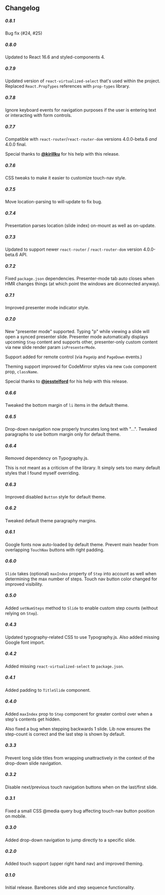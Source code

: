 Changelog
------------

##### 0.8.1
Bug fix (#24, #25)

##### 0.8.0
Updated to React 16.6 and styled-components 4.

##### 0.7.9
Updated version of `react-virtualized-select` that's used within the project.
Replaced `React.PropTypes` references with `prop-types` library.

##### 0.7.8
Ignore keyboard events for navigation purposes if the user is entering text or interacting with form controls.

##### 0.7.7
Compatible with `react-router`/`react-router-dom` versions 4.0.0-beta.6 _and_ 4.0.0 final.

Special thanks to [**@kirillku**](https://github.com/kirillku) for his help with this release.

##### 0.7.6
CSS tweaks to make it easier to customize touch-nav style.

##### 0.7.5
Move location-parsing to will-update to fix bug.

##### 0.7.4
Presentation parses location (slide index) on-mount as well as on-update.

##### 0.7.3
Updated to support newer `react-router` / `react-router-dom` version 4.0.0-beta.6 API.

##### 0.7.2
Fixed `package.json` dependencies.
Presenter-mode tab auto closes when HMR changes things (at which point the windows are diconnected anyway).

##### 0.7.1
Improved presenter mode indicator style.

##### 0.7.0
New "presenter mode" supported. Typing "p" while viewing a slide will open a synced presenter slide. Presenter mode automatically displays upcoming `Step` content and supports other, presenter-only custom content via new slide render param `isPresenterMode`.

Support added for remote control (via `PageUp` and `PageDown` events.)

Theming support improved for CodeMirror styles via new `Code` component prop, `className`.

Special thanks to [**@jesstelford**](https://github.com/jesstelford) for his help with this release.

##### 0.6.6
Tweaked the bottom margin of `li` items in the default theme.

##### 0.6.5
Drop-down navigation now properly truncates long text with "...".
Tweaked paragraphs to use bottom margin only for default theme.

##### 0.6.4
Removed dependency on Typography.js.

This is not meant as a criticism of the library. It simply sets too many default styles that I found myself overriding.

##### 0.6.3
Improved disabled `Button` style for default theme.

##### 0.6.2
Tweaked default theme paragraphy margins.

##### 0.6.1
Google fonts now auto-loaded by default theme.
Prevent main header from overlapping `TouchNav` buttons with right padding.

##### 0.6.0
`Slide` takes (optional) `maxIndex` property of `Step` into account as well when determining the max number of steps.
Touch nav button color changed for improved visibility.

##### 0.5.0
Added `setNumSteps` method to `Slide` to enable custom step counts (without relying on `Step`).

##### 0.4.3
Updated typography-related CSS to use Typography.js.
Also added missing Google font import.

##### 0.4.2
Added missing `react-virtualized-select` to `package.json`.

##### 0.4.1
Added padding to `TitleSlide` component.

##### 0.4.0
Added `maxIndex` prop to `Step` component for greater control over when a step's contents get hidden.

Also fixed a bug when stepping backwards 1 slide. Lib now ensures the step-count is correct and the last step is shown by default.

##### 0.3.3
Prevent long slide titles from wrapping unattractively in the context of the drop-down slide navigation.

##### 0.3.2
Disable next/previous touch navigation buttons when on the last/first slide.

##### 0.3.1
Fixed a small CSS @media query bug affecting touch-nav button position on mobile.

##### 0.3.0
Added drop-down navigation to jump directly to a specific slide.

##### 0.2.0
Added touch support (upper right hand nav) and improved theming.

##### 0.1.0
Initial release. Barebones slide and step sequence functionality.
